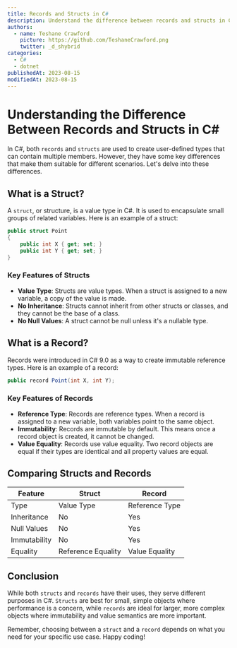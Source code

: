 ```yaml
---
title: Records and Structs in C#
description: Understand the difference between records and structs in C# and when to use each.
authors:
  - name: Teshane Crawford
    picture: https://github.com/TeshaneCrawford.png
    twitter: _d_shybrid
categories:
  - C#
  - dotnet
publishedAt: 2023-08-15
modifiedAt: 2023-08-15
---
```


# Understanding the Difference Between Records and Structs in C#

In C#, both `records` and `structs` are used to create user-defined types that can contain multiple members. However, they have some key differences that make them suitable for different scenarios. Let's delve into these differences.

## What is a Struct?

A `struct`, or structure, is a value type in C#. It is used to encapsulate small groups of related variables. Here is an example of a struct:

```csharp [program.cs]
public struct Point
{
    public int X { get; set; }
    public int Y { get; set; }
}
```

### Key Features of Structs

- **Value Type**: Structs are value types. When a struct is assigned to a new variable, a copy of the value is made.
- **No Inheritance**: Structs cannot inherit from other structs or classes, and they cannot be the base of a class.
- **No Null Values**: A struct cannot be null unless it's a nullable type.

## What is a Record?

Records were introduced in C# 9.0 as a way to create immutable reference types. Here is an example of a record:

```csharp [program.cs]
public record Point(int X, int Y);
```

### Key Features of Records

- **Reference Type**: Records are reference types. When a record is assigned to a new variable, both variables point to the same object.
- **Immutability**: Records are immutable by default. This means once a record object is created, it cannot be changed.
- **Value Equality**: Records use value equality. Two record objects are equal if their types are identical and all property values are equal.

## Comparing Structs and Records

| Feature | Struct | Record |
|---------|--------|--------|
| Type | Value Type | Reference Type |
| Inheritance | No | Yes |
| Null Values | No | Yes |
| Immutability | No | Yes |
| Equality | Reference Equality | Value Equality |

## Conclusion

While both `structs` and `records` have their uses, they serve different purposes in C#. `Structs` are best for small, simple objects where performance is a concern, while `records` are ideal for larger, more complex objects where immutability and value semantics are more important.

Remember, choosing between a `struct` and a `record` depends on what you need for your specific use case. Happy coding!